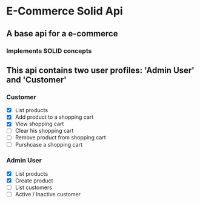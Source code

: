 # E-Commerce Solid Api

## A base api for a e-commerce

### Implements SOLID concepts

## This api contains two user profiles: 'Admin User' and 'Customer'

### Customer

- [x] List products <br>
- [x] Add product to a shopping cart <br>
- [x] View shopping cart <br>
- [ ] Clear his shopping cart <br>
- [ ] Remove product from shopping cart <br>
- [ ] Purshcase a shopping cart <br>

### Admin User

- [x] List products <br>
- [x] Create product <br>
- [ ] List customers <br>
- [ ] Active / Inactive customer <br>
